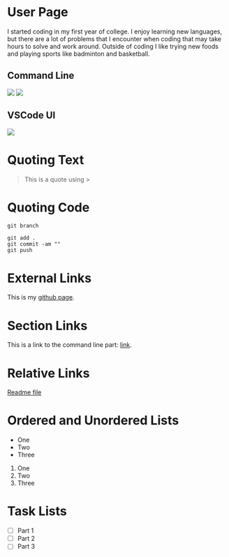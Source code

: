 # User Page    
I started coding in my first year of college. I enjoy learning new languages, but there are a lot of problems that I encounter when coding that may take hours to solve and work around. Outside of coding I like trying new foods and playing sports like badminton and basketball.   

## **Command Line**  
![](CSE-110-Project/Screenshot%202025-04-08%20222027.png)
![](CSE-110-Project/Screenshot%202025-04-08%20.png)  

## **VSCode UI**  
![](CSE-110-Project/SC%20VS.png)  

# Quoting Text  
> This is a quote using >
  
# Quoting Code  
`git branch` 
```
git add .  
git commit -am ""  
git push
```

# External Links
This is my [github page](https://github.com/AnthonyHaoNguyen/CSE-110-Project).
  

# Section Links 
This is a link to the command line part: [link](#command-line). 

# Relative Links
[Readme file](CSE-110-Project/README.md)

# Ordered and Unordered Lists
- One
- Two
- Three

1. One
2. Two
3. Three
# Task Lists

- [ ] Part 1
- [ ] Part 2
- [ ] Part 3